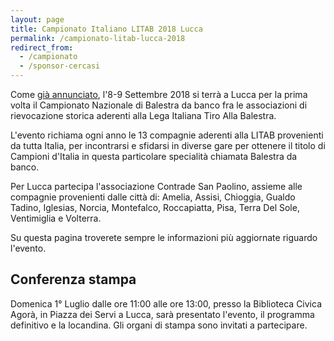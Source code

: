 ```yaml
---
layout: page
title: Campionato Italiano LITAB 2018 Lucca
permalink: /campionato-litab-lucca-2018
redirect_from:
  - /campionato
  - /sponsor-cercasi
---
```


Come [già annunciato](2017-04-11-campionato-litab-2018-lucca/), l'8-9 Settembre
2018 si terrà a Lucca per la prima volta il Campionato Nazionale di Balestra da
banco fra le associazioni di rievocazione storica aderenti alla Lega Italiana
Tiro Alla Balestra.

L'evento richiama ogni anno le 13 compagnie aderenti alla LITAB provenienti da
tutta Italia, per incontrarsi e sfidarsi in diverse gare per ottenere il titolo
di Campioni d'Italia in questa particolare specialità chiamata Balestra da
banco.

Per Lucca partecipa l'associazione Contrade San Paolino, assieme alle compagnie
provenienti dalle città di: Amelia, Assisi, Chioggia, Gualdo Tadino, Iglesias,
Norcia, Montefalco, Roccapiatta, Pisa, Terra Del Sole, Ventimiglia e Volterra.

Su questa pagina troverete sempre le informazioni più aggiornate riguardo
l'evento.

## Conferenza stampa

Domenica 1° Luglio dalle ore 11:00 alle ore 13:00, presso la Biblioteca Civica
Agorà, in Piazza dei Servi a Lucca, sarà presentato l'evento, il programma definitivo
e la locandina. Gli organi di stampa sono invitati a partecipare.